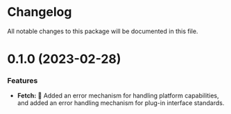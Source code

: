 # Changelog

All notable changes to this package will be documented in this file.

# 0.1.0 (2023-02-28)

### Features

- **Fetch:** 🌟 Added an error mechanism for handling platform capabilities, and added an error handling mechanism for plug-in interface standards.

